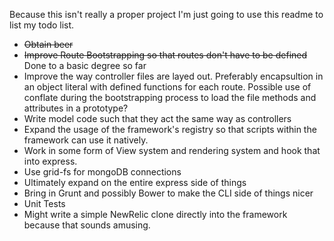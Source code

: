 Because this isn't really a proper project I'm just going to use this readme to
list my todo list.

* ~~Obtain beer~~
* ~~Improve Route Bootstrapping so that routes don't have to be defined~~ Done
  to a basic degree so far
* Improve the way controller files are layed out. Preferably encapsultion in an
  object literal with defined functions for each route. Possible use of conflate
  during the bootstrapping process to load the file methods and attributes in a
  prototype?
* Write model code such that they act the same way as controllers
* Expand the usage of the framework's registry so that scripts within the
  framework can use it natively.
* Work in some form of View system and rendering system and hook that into
  express.
* Use grid-fs for mongoDB connections
* Ultimately expand on the entire express side of things
* Bring in Grunt and possibly Bower to make the CLI side of things nicer
* Unit Tests
* Might write a simple NewRelic clone directly into the framework because that
  sounds amusing.
